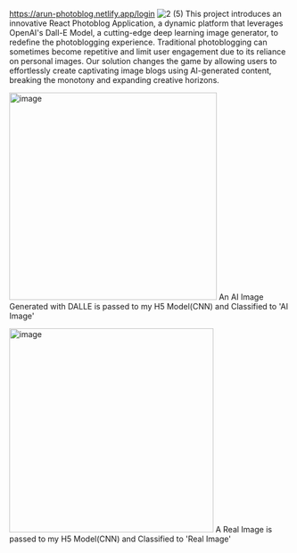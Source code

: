 https://arun-photoblog.netlify.app/login
![2 (5)](https://github.com/Arunrowan-70/pb/assets/85307660/a866db60-98fe-4a7b-8151-2bd9d8967b56)
This project introduces an innovative React Photoblog Application, a dynamic platform that leverages OpenAI's Dall-E Model, a cutting-edge deep learning image generator, to redefine the photoblogging experience. Traditional photoblogging can sometimes become repetitive and limit user engagement due to its reliance on personal images. Our solution changes the game by allowing users to effortlessly create captivating image blogs using AI-generated content, breaking the monotony and expanding creative horizons.

<img width="372" alt="image" src="https://github.com/Arunrowan-70/pb/assets/85307660/d0d2c713-9ecc-48ac-8ca0-d6970ef3cf7a"> An AI Image Generated with DALLE is passed to my H5 Model(CNN) and Classified to 'AI Image'

<img width="366" alt="image" src="https://github.com/Arunrowan-70/pb/assets/85307660/155a519c-2f8d-4038-8896-f360b640fe79"> A Real Image is passed to my H5 Model(CNN) and Classified to 'Real Image'

